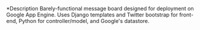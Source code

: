 *Description
Barely-functional message board designed for deployment on Google App Engine. Uses Django templates and Twitter bootstrap for front-end, Python for controller/model, and Google's datastore. 
